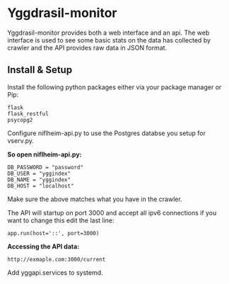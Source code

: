 # Yggdrasil-monitor

Yggdrasil-monitor provides both a web interface and an api. The web interface is used to see some basic stats on the data has collected by crawler and the API provides raw data in JSON format.  

## Install & Setup


Install the following python packages either via your package manager or Pip: 

    flask  
    flask_restful  
    psycopg2  


Configure niflheim-api.py to use the Postgres databse you setup for vserv.py.  

__So open niflheim-api.py:__  

    DB_PASSWORD = "password"
    DB_USER = "yggindex"
    DB_NAME = "yggindex"
    DB_HOST = "localhost"

Make sure the above matches what you have in the crawler.  

The API will startup on port 3000 and accept all ipv6 connections if you want to change this edit the last line:  

    app.run(host='::', port=3000)

__Accessing the API data:__  

    http://exmaple.com:3000/current  

Add yggapi.services to systemd.  
